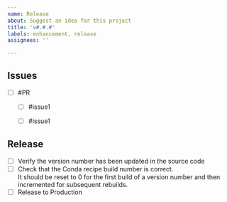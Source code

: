 ```yaml
---
name: Release
about: Suggest an idea for this project
title: 'v#.#.#'
labels: enhancement, release
assignees: ''

---
```

<!--
- Tasks should be marked off when a linked PR for them is ready for review
- Order each section from highest to lowest priority
- Each issue should be listed as a subtask under the pull request for it.
-->

Issues
-----------------
- [ ] #PR
  - [ ] #issue1
  - [ ] #issue1


Release
-----------------

- [ ] Verify the version number has been updated in the source code
- [ ] Check that the Conda recipe build number is correct.  
      It should be reset to 0 for the first build of a version number and then incremented for subsequent rebuilds.
- [ ] Release to Production
